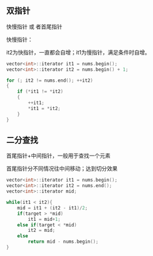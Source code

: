## 双指针

快慢指针 或 者首尾指针

快慢指针：

it2为快指针，一直都会自增；it1为慢指针，满足条件时自增。

```c++
vector<int>::iterator it1 = nums.begin();
vector<int>::iterator it2 = nums.begin() + 1;

for (; it2 != nums.end(); ++it2)
{
    if (*it1 != *it2)
    {
        ++it1;
        *it1 = *it2;
    }
}
```

## 二分查找

首尾指针+中间指针，一般用于查找一个元素

首尾指针分不同情况往中间移动；达到切分效果

```c++
vector<int>::iterator it1 = nums.begin();
vector<int>::iterator it2 = nums.end();
vector<int>::iterator mid;

while(it1 < it2){
    mid = it1 + (it2 - it1)/2;
    if(target > *mid)
        it1 = mid+1;
    else if(target < *mid)
        it2 = mid;
    else
        return mid - nums.begin();
}
```

